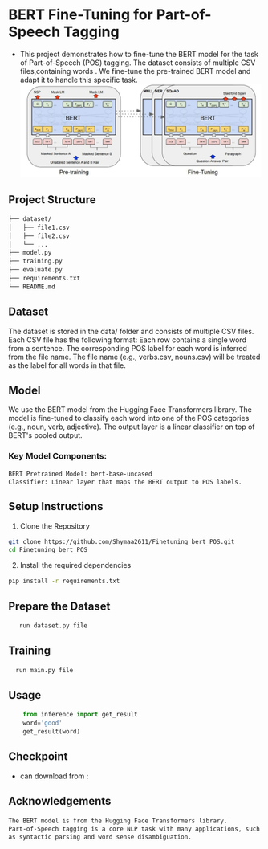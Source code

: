 # BERT Fine-Tuning for Part-of-Speech Tagging
- This project demonstrates how to fine-tune the BERT model for the task of Part-of-Speech (POS) 
  tagging. The dataset consists of multiple CSV files,containing words . We fine-tune the pre-trained BERT model and adapt it to handle this specific task.
![model](media/model.jpg)
## Project Structure
```bash
├── dataset/             
│   ├── file1.csv       
│   ├── file2.csv
│   └── ...
├── model.py              
├── training.py           
├── evaluate.py                    
├── requirements.txt      
└── README.md   
```

## Dataset
The dataset is stored in the data/ folder and consists of multiple CSV files. Each CSV file has the following format:
    Each row contains a single word from a sentence.
    The corresponding POS label for each word is inferred from the file name.
    The file name (e.g., verbs.csv, nouns.csv) will be treated as the label for all words in that file.

## Model

We use the BERT model from the Hugging Face Transformers library. The model is fine-tuned to classify each word into one of the POS categories (e.g., noun, verb, adjective). The output layer is a linear classifier on top of BERT's pooled output.

### Key Model Components:

    BERT Pretrained Model: bert-base-uncased
    Classifier: Linear layer that maps the BERT output to POS labels.

## Setup Instructions
1. Clone the Repository 
```bash 
git clone https://github.com/Shymaa2611/Finetuning_bert_POS.git 
cd Finetuning_bert_POS
```
2. Install the required dependencies

``` bash
pip install -r requirements.txt

``` 
## Prepare the Dataset
``` bash
   run dataset.py file
``` 

## Training 
``` bash
  run main.py file
``` 

## Usage

```python 
    from inference import get_result
    word='good'
    get_result(word)

```
## Checkpoint 
- can download from : 

## Acknowledgements
    The BERT model is from the Hugging Face Transformers library.
    Part-of-Speech tagging is a core NLP task with many applications, such as syntactic parsing and word sense disambiguation.
